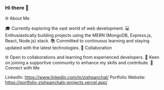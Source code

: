   ### Hi there 👋

<!--
**zishpanchal/zishpanchal** is a ✨ _special_ ✨ repository because its `README.md` (this file) appears on your GitHub profile.

Here are some ideas to get you started:

- 🔭 I’m currently working on ...
- 🌱 I’m currently learning ...
- 👯 I’m looking to collaborate on ...
- 🤔 I’m looking for help with ...
- 💬 Ask me about ...
- 📫 How to reach me: ...
- 😄 Pronouns: ...
- ⚡ Fun fact: ...
-->
🌐 About Me

🎓 Currently exploring the vast world of web development.
💻 Enthusiastically building projects using the MERN (MongoDB, Express.js, React, Node.js) stack.
📚 Committed to continuous learning and staying updated with the latest technologies.
🤝 Collaboration

🌐 Open to collaborations and learning from experienced developers.
💬 Keen on joining a supportive community to enhance my skills and contribute.
🔗 Connect with Me

LinkedIn: https://www.linkedin.com/in/zishpanchal/
Portfolio Website: https://portfolio-zishpanchals-projects.vercel.app/

